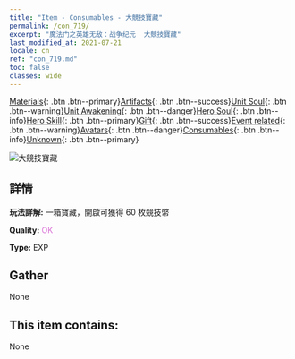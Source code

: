 ```yaml
---
title: "Item - Consumables - 大競技寶藏"
permalink: /con_719/
excerpt: "魔法门之英雄无敌：战争纪元  大競技寶藏"
last_modified_at: 2021-07-21
locale: cn
ref: "con_719.md"
toc: false
classes: wide
---
```

 [Materials](/ItemsCN/){: .btn .btn--primary}[Artifacts](/ItemsCN/Artifacts/){: .btn .btn--success}[Unit Soul](/ItemsCN/UnitSoul/){: .btn .btn--warning}[Unit Awakening](/ItemsCN/UnitAwakening/){: .btn .btn--danger}[Hero Soul](/ItemsCN/HeroSoul/){: .btn .btn--info}[Hero Skill](/ItemsCN/HeroSkill/){: .btn .btn--primary}[Gift](/ItemsCN/Gift/){: .btn .btn--success}[Event related](/ItemsCN/Events/){: .btn .btn--warning}[Avatars](/ItemsCN/Avatars/){: .btn .btn--danger}[Consumables](/ItemsCN/Consumables/){: .btn .btn--info}[Unknown](/ItemsCN/Unknown/){: .btn .btn--primary}

 ![大競技寶藏](/images/t/i_504.png)

## 詳情
 **玩法詳解:** 一箱寶藏，開啟可獲得 60 枚競技幣

 **Quality:** <span style="color: #DA70D6">OK</span>

 **Type:** EXP

## Gather

  None

## This item contains:

  None

